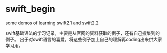 # swift_begin
some demos of learning swift2.1 and swift2.2


swift基础语法的学习记录，主要是从官网的资料获取的例子，还有自己搜集到的例子。
出于对swift语言的喜爱，将这些例子加上自己的理解再coding出来供大家学习用。
